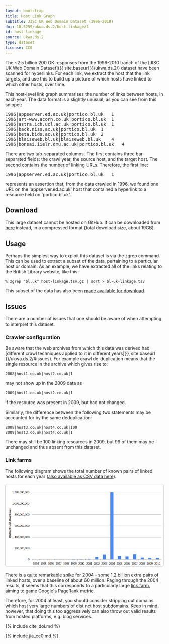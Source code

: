 ```yaml
---
layout: bootstrap
title: Host Link Graph
subtitle: JISC UK Web Domain Dataset (1996-2010)
doi: 10.5259/ukwa.ds.2/host.linkage/1
id: host-linkage
source: ukwa.ds.2
type: dataset
license: CC0
---
```


The ~2.5 billion 200 OK responses from the 1996-2010 tranch of the [JISC UK Web Domain Dataset]({{ site.baseurl }}/ukwa.ds.2/) dataset have been scanned for hyperlinks. For each link, we extract the host that the link targets, and use this to build up a picture of which hosts have linked to which other hosts, over time.

This host-level link graph summarises the number of links between hosts, in each year. The data format is a slightly unusual, as you can see from this snippet:

<pre>
1996|appserver.ed.ac.uk|portico.bl.uk   1
1996|art-www.acorn.co.uk|portico.bl.uk  1
1996|astra.ich.ucl.ac.uk|portico.bl.uk  1
1996|back.niss.ac.uk|portico.bl.uk  1
1996|beta.bids.ac.uk|portico.bl.uk  2
1996|blaiseweb.bl.uk|blaiseweb.bl.uk    4
1996|bonsai.iielr.dmu.ac.uk|portico.bl.uk   4
</pre>

There are two tab-separated columns. The first contains three bar-separated fields: the crawl year, the source host, and the target host. The second contains the number of linking URLs. Therefore, the first line:

<pre>
1996|appserver.ed.ac.uk|portico.bl.uk   1
</pre>

represents an assertion that, from the data crawled in 1996, we found one URL on the 'appserver.ed.ac.uk' host that contained a hyperlink to a resource held on 'portico.bl.uk'.

Download
--------

This large dataset cannot be hosted on GitHub. It can be downloaded from [here](http://www.webarchive.org.uk/datasets/ukwa.ds.2/linkage/) instead, in a compressed format (total download size, about 19GB).

Usage
-----

Perhaps the simplest way to exploit this dataset is via the zgrep command. This can be used to extract a subset of the data, pertaining to a particular host or domain. As an example, we have extracted all of the links relating to the British Library website, like this:

    % zgrep "bl.uk" host-linkage.tsv.gz | sort > bl-uk-linkage.tsv

This subset of the data has also been [made available for download](http://www.webarchive.org.uk/datasets/ukwa.ds.2/linkage/).

Issues
------

There are a number of issues that one should be aware of when attempting to interpret this dataset.

### Crawler configuration ###

Be aware that the web archives from which this data was derived had [different crawl techniques applied to it in different years]({{ site.baseurl }}/ukwa.ds.2/#issues). For example crawl de-duplication means that the single resource in the archive which gives rise to:
 
    2008|host1.co.uk|host2.co.uk|1
 
may not show up in the 2009 data as
 
    2009|host1.co.uk|host2.co.uk|1
 
if the resource was present in 2009, but had not changed.
 
Similarly, the difference between the following two statements may be accounted for by the same deduplication:
 
    2008|host3.co.uk|host4.co.uk|100
    2009|host3.co.uk|host4.co.uk|1
 
There may still be 100 linking resources in 2009, but 99 of them may be unchanged and thus absent from this dataset.

### Link farms ###

The following diagram shows the total number of known pairs of linked hosts for each year ([also available as CSV data here](distinct-host-host-links.csv)). 

![Distinct Host-Host Links By Year](DistinctHostHostLinksByYear.png)

There is a quite remarkable spike for 2004 - some 1.2 billion extra pairs of linked hosts, over a baseline of about 60 million. Paging through the 2004 results, it seems that this corresponds to a particularly large [link farm](https://en.wikipedia.org/wiki/Link_farm), aiming to game Google's PageRank metric.

Therefore, for 2004 at least, you should consider stripping out domains which host very large numbers of distinct host subdomains. Keep in mind, however, that doing this too aggressively can also throw out valid results from hosted platforms, e.g. blog services.

{% include cite_doi.md %}

{% include jia_cc0.md %}
